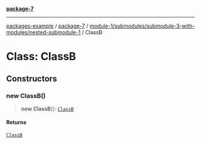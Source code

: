 [**package-7**](../../../../../README.md)

***

[packages-example](../../../../../../README.md) / [package-7](../../../../../README.md) / [module-1/submodules/submodule-3-with-modules/nested-submodule-1](../README.md) / ClassB

# Class: ClassB

## Constructors

### new ClassB()

> **new ClassB**(): [`ClassB`](ClassB.md)

#### Returns

[`ClassB`](ClassB.md)
